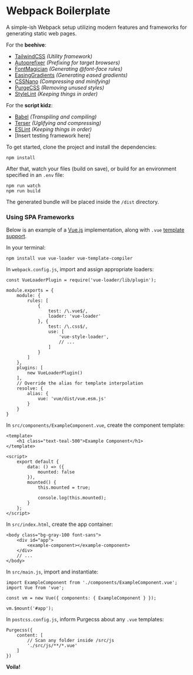 # Webpack Boilerplate

A simple-ish Webpack setup utilizing modern features and frameworks for generating static web pages.

For the **beehive**:

- [TailwindCSS](https://github.com/tailwindcss/tailwindcss) *(Utility framework)*
- [Autoprefixer](https://github.com/postcss/autoprefixer) *(Prefixing for target browsers)*
- [FontMagician](https://github.com/jonathantneal/postcss-font-magician) *(Generating @font-face rules)*
- [EasingGradients](https://github.com/larsenwork/postcss-easing-gradients) *(Generating eased gradients)*
- [CSSNano](https://github.com/cssnano/cssnano) *(Compressing and minifying)*
- [PurgeCSS](https://github.com/FullHuman/postcss-purgecss) *(Removing unused styles)*
- [StyleLint](https://github.com/stylelint/stylelint) *(Keeping things in order)*

For the **script kidz**:

- [Babel](https://github.com/babel/babel) *(Transpiling and compiling)*
- [Terser](https://github.com/terser-js/terser) *(Uglifying and compressing)*
- [ESLint](https://github.com/eslint/eslint) *(Keeping things in order)*
- [Insert testing framework here]

To get started, clone the project and install the dependencies:

```
npm install
```

After that, watch your files (build on save), or build for an environment specified in an `.env` file:

```
npm run watch
npm run build
```

The generated bundle will be placed inside the `/dist` directory.

### Using SPA Frameworks

Below is an example of a [Vue.js](https://vuejs.org/) implementation, along with `.vue` [template](https://github.com/vuejs/vue/tree/dev/packages/vue-template-compiler) [support](https://github.com/vuejs/vue-loader).

In your terminal:

```
npm install vue vue-loader vue-template-compiler
```

In `webpack.config.js`, import and assign appropriate loaders:

```
const VueLoaderPlugin = require('vue-loader/lib/plugin');

module.exports = {
    module: {
        rules: [
            {
                test: /\.vue$/,
                loader: 'vue-loader'
            }, {
                test: /\.css$/,
                use: [
                    'vue-style-loader',
                    // ...
                ]
            }
        ]
    },
    plugins: [
        new VueLoaderPlugin()
    ],
    // Override the alias for template interpolation
    resolve: {
        alias: {
            vue: 'vue/dist/vue.esm.js'
        }
    }
}
```

In `src/components/ExampleComponent.vue`, create the component template:

```
<template>
    <h1 class="text-teal-500">Example Component</h1>
</template>

<script>
    export default {
        data: () => ({
            mounted: false
        }),
        mounted() {
            this.mounted = true;

            console.log(this.mounted);
        }
    };
</script>
```

In `src/index.html`, create the app container:

```
<body class="bg-gray-100 font-sans">
    <div id="app">
        <example-component></example-component>
    </div>
    // ...
</body>
```

In `src/main.js`, import and instantiate:

```
import ExampleComponent from './components/ExampleComponent.vue';
import Vue from 'vue';

const vm = new Vue({ components: { ExampleComponent } });

vm.$mount('#app');
```

In `postcss.config.js`, inform Purgecss about any `.vue` templates:

```
Purgecss({
    content: [
        // Scan any folder inside /src/js
        './src/js/**/*.vue'
    ]
})
```

**Voila!**